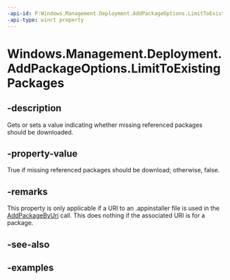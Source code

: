 ```yaml
---
-api-id: P:Windows.Management.Deployment.AddPackageOptions.LimitToExistingPackages
-api-type: winrt property
---
```


# Windows.Management.Deployment.AddPackageOptions.LimitToExistingPackages

<!--
public bool LimitToExistingPackages { get; set; }
-->


## -description

Gets or sets a value indicating whether missing referenced packages should be downloaded.

## -property-value

True if missing referenced packages should be download; otherwise, false.

## -remarks

This property is only applicable if a URI to an .appinstaller file is used in the [AddPackageByUri](xref:Windows.Management.Deployment.PackageManager.AddPackageByUriAsync(Windows.Foundation.Uri,Windows.Management.Deployment.AddPackageOptions)) call. This does nothing if the associated URI is for a package.

## -see-also

## -examples


